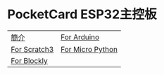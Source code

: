 # PocketCard ESP32主控板

|                |          |
| -------------------------------------- | --------------------------------------------- |
|[簡介](PocketCard.md)                   |[For Arduino](PocketCard_Arduino.md)                                               |
|[For Scratch3](PocketCard_Scratch3.md) |[For Micro Python](PocketCard_MicroPython.md) |
|[For Blockly](PocketCard_Blockly.md)   |  |